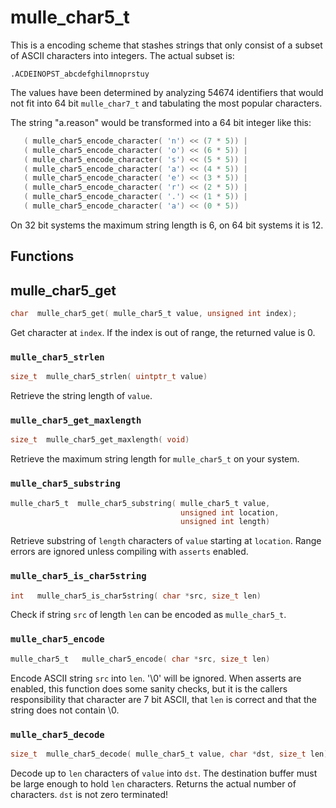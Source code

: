 # mulle_char5_t

This is a encoding scheme that stashes strings that only consist of a subset
of ASCII characters into integers.
The actual subset is:

```
.ACDEINOPST_abcdefghilmnoprstuy
```

The values have been determined by analyzing 54674 identifiers that
would not fit into 64 bit `mulle_char7_t` and tabulating the most
popular characters.

The string "a.reason" would be transformed into a 64 bit integer like this:

``` c
   ( mulle_char5_encode_character( 'n') << (7 * 5)) |
   ( mulle_char5_encode_character( 'o') << (6 * 5)) |
   ( mulle_char5_encode_character( 's') << (5 * 5)) |
   ( mulle_char5_encode_character( 'a') << (4 * 5)) |
   ( mulle_char5_encode_character( 'e') << (3 * 5)) |
   ( mulle_char5_encode_character( 'r') << (2 * 5)) |
   ( mulle_char5_encode_character( '.') << (1 * 5)) |
   ( mulle_char5_encode_character( 'a') << (0 * 5))
```

On 32 bit systems the maximum string length is 6, on 64 bit systems it is 12.


## Functions


## mulle_char5_get

``` c
char  mulle_char5_get( mulle_char5_t value, unsigned int index);
```

Get character at `index`. If the index is out of range, the
returned value is 0.


### `mulle_char5_strlen`

``` c
size_t  mulle_char5_strlen( uintptr_t value)
```

Retrieve the string length of `value`.


### `mulle_char5_get_maxlength`

``` c
size_t  mulle_char5_get_maxlength( void)
```

Retrieve the maximum string length for `mulle_char5_t` on your system.


### `mulle_char5_substring`

``` c
mulle_char5_t  mulle_char5_substring( mulle_char5_t value,
                                      unsigned int location,
                                      unsigned int length)
```

Retrieve substring of `length` characters of `value` starting at `location`.
Range errors are ignored unless compiling with `asserts` enabled.


### `mulle_char5_is_char5string`

``` c
int   mulle_char5_is_char5string( char *src, size_t len)
```

Check if string `src` of length `len` can be encoded as `mulle_char5_t`.


### `mulle_char5_encode`

``` c
mulle_char5_t   mulle_char5_encode( char *src, size_t len)
```

Encode ASCII string `src` into `len`. '\0' will
be ignored. When asserts are enabled, this function does some sanity checks,
but it is the callers responsibility that character are 7 bit ASCII, that `len`
is correct and that the string does not contain \0.


### `mulle_char5_decode`

``` c
size_t  mulle_char5_decode( mulle_char5_t value, char *dst, size_t len)
```

Decode up to `len` characters of `value` into `dst`. The destination buffer must
be large enough to hold `len` characters. Returns the actual number of
characters. `dst` is not zero terminated!
